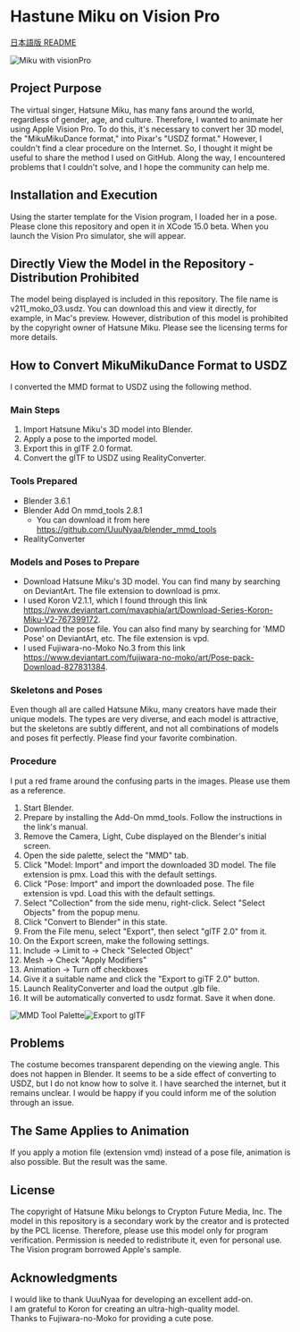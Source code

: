 # Hastune Miku on Vision Pro

[日本語版 README](README-JP.md)

![Miku with visionPro](v211_moko_03.png)


## Project Purpose
The virtual singer, Hatsune Miku, has many fans around the world, regardless of gender, age, and culture. Therefore, I wanted to animate her using Apple Vision Pro. To do this, it's necessary to convert her 3D model, the "MikuMikuDance format," into Pixar's "USDZ format." However, I couldn't find a clear procedure on the Internet. So, I thought it might be useful to share the method I used on GitHub. Along the way, I encountered problems that I couldn't solve, and I hope the community can help me.


 
## Installation and Execution
Using the starter template for the Vision program, I loaded her in a pose. Please clone this repository and open it in XCode 15.0 beta. When you launch the Vision Pro simulator, she will appear.


 
## Directly View the Model in the Repository - Distribution Prohibited
The model being displayed is included in this repository. The file name is v211_moko_03.usdz. You can download this and view it directly, for example, in Mac's preview. However, distribution of this model is prohibited by the copyright owner of Hatsune Miku. Please see the licensing terms for more details.


 
## How to Convert MikuMikuDance Format to USDZ
I converted the MMD format to USDZ using the following method.

### Main Steps
 1. Import Hatsune Miku's 3D model into Blender.
 1. Apply a pose to the imported model.
 1. Export this in glTF 2.0 format.
 1. Convert the glTF to USDZ using RealityConverter.

 
### Tools Prepared
 * Blender 3.6.1
 * Blender Add On mmd_tools 2.8.1
    * You can download it from here https://github.com/UuuNyaa/blender_mmd_tools
 * RealityConverter 

 
### Models and Poses to Prepare
 * Download Hatsune Miku's 3D model. You can find many by searching on DeviantArt. The file extension to download is pmx.
 * I used Koron V2.1.1, which I found through this link https://www.deviantart.com/mavaphia/art/Download-Series-Koron-Miku-V2-767399172.
 * Download the pose file. You can also find many by searching for 'MMD Pose' on DeviantArt, etc. The file extension is vpd.
 * I used Fujiwara-no-Moko No.3 from this link https://www.deviantart.com/fujiwara-no-moko/art/Pose-pack-Download-827831384.

### Skeletons and Poses
Even though all are called Hatsune Miku, many creators have made their unique models. The types are very diverse, and each model is attractive, but the skeletons are subtly different, and not all combinations of models and poses fit perfectly. Please find your favorite combination.


 
### Procedure
I put a red frame around the confusing parts in the images. Please use them as a reference.

 1. Start Blender.
 1. Prepare by installing the Add-On mmd_tools. Follow the instructions in the link's manual.
 1. Remove the Camera, Light, Cube displayed on the Blender's initial screen.
 1. Open the side palette, select the "MMD" tab.
 1. Click "Model: Import" and import the downloaded 3D model. The file extension is pmx. Load this with the default settings.
 1. Click "Pose: Import" and import the downloaded pose. The file extension is vpd. Load this with the default settings.
 1. Select "Collection" from the side menu, right-click. Select "Select Objects" from the popup menu.
 1. Click "Convert to Blender" in this state.
 1. From the File menu, select "Export", then select "glTF 2.0" from it.
 1. On the Export screen, make the following settings.
 1. Include -> Limit to -> Check "Selected Object"
 1. Mesh -> Check "Apply Modifiers"
 1. Animation -> Turn off checkboxes
 1. Give it a suitable name and click the "Export to giTF 2.0" button.
 1. Launch RealityConverter and load the output .glb file.
 1. It will be automatically converted to usdz format. Save it when done.

![MMD Tool Palette](mmd_palette.png)![Export to glTF ](export_to_gltf.png)

## Problems
The costume becomes transparent depending on the viewing angle. This does not happen in Blender. It seems to be a side effect of converting to USDZ, but I do not know how to solve it. I have searched the internet, but it remains unclear. I would be happy if you could inform me of the solution through an issue.


 
## The Same Applies to Animation
If you apply a motion file (extension vmd) instead of a pose file, animation is also possible. But the result was the same.


 
## License
The copyright of Hatsune Miku belongs to Crypton Future Media, Inc. The model in this repository is a secondary work by the creator and is protected by the PCL license. Therefore, please use this model only for program verification. Permission is needed to redistribute it, even for personal use. The Vision program borrowed Apple's sample.


 
## Acknowledgments
I would like to thank UuuNyaa for developing an excellent add-on.  
I am grateful to Koron for creating an ultra-high-quality model.  
Thanks to Fujiwara-no-Moko for providing a cute pose.
